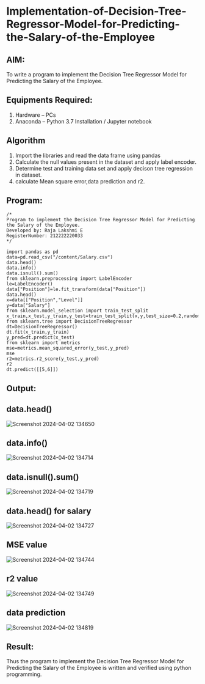 # Implementation-of-Decision-Tree-Regressor-Model-for-Predicting-the-Salary-of-the-Employee

## AIM:
To write a program to implement the Decision Tree Regressor Model for Predicting the Salary of the Employee.

## Equipments Required:
1. Hardware – PCs
2. Anaconda – Python 3.7 Installation / Jupyter notebook

## Algorithm
1. Import the libraries and read the data frame using pandas
2. Calculate the null values present in the dataset and apply label encoder.
3. Determine test and training data set and apply decison tree regression in dataset.
4. calculate Mean square error,data prediction and r2.

## Program:
```
/*
Program to implement the Decision Tree Regressor Model for Predicting the Salary of the Employee.
Developed by: Raja Lakshmi E
RegisterNumber: 212222220033 
*/
```
```
import pandas as pd
data=pd.read_csv("/content/Salary.csv")
data.head()
data.info()
data.isnull().sum()
from sklearn.preprocessing import LabelEncoder
le=LabelEncoder()
data["Position"]=le.fit_transform(data["Position"])
data.head()
x=data[["Position","Level"]]
y=data["Salary"]
from sklearn.model_selection import train_test_split
x_train,x_test,y_train,y_test=train_test_split(x,y,test_size=0.2,random_state=2)
from sklearn.tree import DecisionTreeRegressor
dt=DecisionTreeRegressor()
dt.fit(x_train,y_train)
y_pred=dt.predict(x_test)
from sklearn import metrics
mse=metrics.mean_squared_error(y_test,y_pred)
mse
r2=metrics.r2_score(y_test,y_pred)
r2
dt.predict([[5,6]])
```
## Output:
## data.head()
![Screenshot 2024-04-02 134650](https://github.com/rajalakshmi8248/Implementation-of-Decision-Tree-Regressor-Model-for-Predicting-the-Salary-of-the-Employee/assets/122860827/497a662d-0254-4501-9da1-f83acb83b672)
## data.info()
![Screenshot 2024-04-02 134714](https://github.com/rajalakshmi8248/Implementation-of-Decision-Tree-Regressor-Model-for-Predicting-the-Salary-of-the-Employee/assets/122860827/88157a23-fdfa-446d-85a4-75da500b79c2)
## data.isnull().sum()
![Screenshot 2024-04-02 134719](https://github.com/rajalakshmi8248/Implementation-of-Decision-Tree-Regressor-Model-for-Predicting-the-Salary-of-the-Employee/assets/122860827/11401fc5-4fa3-488c-a591-c181f44aeb94)
## data.head() for salary
![Screenshot 2024-04-02 134727](https://github.com/rajalakshmi8248/Implementation-of-Decision-Tree-Regressor-Model-for-Predicting-the-Salary-of-the-Employee/assets/122860827/2124bb42-2cd5-4907-b6b2-0f2dd2fd16b9)
## MSE value
![Screenshot 2024-04-02 134744](https://github.com/rajalakshmi8248/Implementation-of-Decision-Tree-Regressor-Model-for-Predicting-the-Salary-of-the-Employee/assets/122860827/b875ed87-ded1-4f25-8a1a-2cd3b6029904)
## r2 value
![Screenshot 2024-04-02 134749](https://github.com/rajalakshmi8248/Implementation-of-Decision-Tree-Regressor-Model-for-Predicting-the-Salary-of-the-Employee/assets/122860827/a5cb3052-4f18-463a-a020-ea6e175b017f)
## data prediction
![Screenshot 2024-04-02 134819](https://github.com/rajalakshmi8248/Implementation-of-Decision-Tree-Regressor-Model-for-Predicting-the-Salary-of-the-Employee/assets/122860827/b2e3c327-fa8d-4fca-8f67-7be8d6bfb59b)




## Result:
Thus the program to implement the Decision Tree Regressor Model for Predicting the Salary of the Employee is written and verified using python programming.
